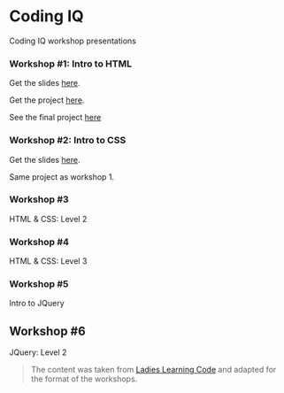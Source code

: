 # Coding IQ
Coding IQ workshop presentations

### Workshop #1: Intro to HTML
Get the slides [here](https://sweetiq.github.io/coding-iq/workshop1/slides.html).

Get the project [here](https://github.com/SweetIQ/coding-iq/archive/workshop1.zip).

See the final project [here](https://sweetiq.github.io/coding-iq/workshop1/project/reference/final.html)

### Workshop #2: Intro to CSS
Get the slides [here](https://sweetiq.github.io/coding-iq/workshop2/slides.html).

Same project as workshop 1.

### Workshop #3
HTML & CSS: Level 2

### Workshop #4
HTML & CSS: Level 3

### Workshop #5
Intro to JQuery

## Workshop #6
JQuery: Level 2


> The content was taken from [Ladies Learning Code](https://github.com/ladieslearningcode) and adapted for the format of the workshops.
